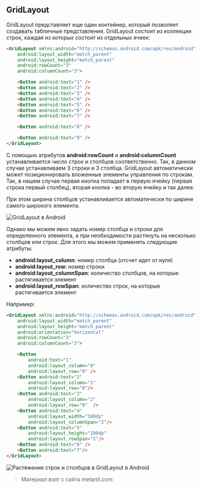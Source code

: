 ## GridLayout

GridLayout представляет еще один контейнер, который позволяет создавать табличные представления. GridLayout состоит из коллекции строк, каждая из которых состоит из отдельных ячеек:

```html
<GridLayout xmlns:android="http://schemas.android.com/apk/res/android"
    android:layout_width="match_parent"
    android:layout_height="match_parent"
    android:rowCount="3"
    android:columnCount="3">

    <Button android:text="1" />
    <Button android:text="2" />
    <Button android:text="3" />
    <Button android:text="4" />
    <Button android:text="5" />
    <Button android:text="6" />
    <Button android:text="7" />

    <Button android:text="8" />

    <Button android:text="9" />
</GridLayout>
```

С помощью атрибутов **android:rowCount** и **android:columnCount** устанавливается число строк и столбцов соответственно. Так, в данном случае устанавливаем 3 строки и 3 столбца. GridLayout автоматически может позиционировать вложенные элементы управления по строкам. Так, в нашем случае первая кнопка попадает в первую ячейку (первая строка первый столбец), вторая кнопка - во вторую ячейку и так далее.

При этом ширина столбцов устанавливается автоматически по ширине самого широкого элемента.

![GridLayout в Android](https://metanit.com/java/android/pics/gridlayout1.png)

Однако мы можем явно задать номер столбца и строки для определенного элемента, а при необходимости растянуть на несколько столбцов или строк. Для этого мы можем применять следующие атрибуты:
- **android:layout_column**: номер столбца (отсчет идет от нуля)
- **android:layout_row**: номер строки
- **android:layout_columnSpan**: количество столбцов, на которые растягивается элемент
- **android:layout_rowSpan**: количество строк, на которые растягивается элемент

Например:

```html
<GridLayout xmlns:android="http://schemas.android.com/apk/res/android"
    android:layout_width="match_parent"
    android:layout_height="match_parent"
    android:orientation="horizontal"
    android:rowCount="3"
    android:columnCount="3">

    <Button
        android:text="1"
        android:layout_column="0"
        android:layout_row="0" />
    <Button android:text="2"
        android:layout_column="1"
        android:layout_row="0"/>
    <Button android:text="3"
        android:layout_column="2"
        android:layout_row="0"  />
    <Button android:text="4"
        android:layout_width="180dp"
        android:layout_columnSpan="2"/>
    <Button android:text="5"
        android:layout_height="100dp"
        android:layout_rowSpan="2"/>
    <Button android:text="6" />
    <Button android:text="7"/>
</GridLayout>
```

![Растяжение строк и столбцов в GridLayout в Android](https://metanit.com/java/android/pics/gridlayout2.png)


> Материал взят с сайта metanit.com
